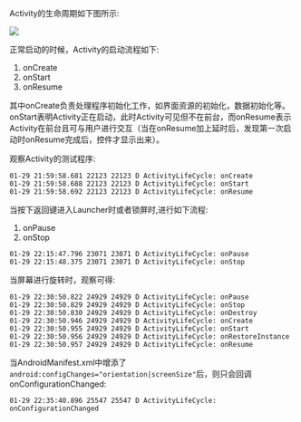 Activity的生命周期如下图所示:

![](https://timgsa.baidu.com/timg?image&quality=80&size=b9999_10000&sec=1549379239&di=692c7cea8c98c125d693e22225901fb4&imgtype=jpg&er=1&src=http%3A%2F%2Fs11.sinaimg.cn%2Fmiddle%2F70677d11g9f81ed63ba6a%26amp%3B690)

正常启动的时候，Activity的启动流程如下:

1. onCreate
2. onStart
3. onResume

其中onCreate负责处理程序初始化工作，如界面资源的初始化，数据初始化等。onStart表明Activity正在启动，此时Activity可见但不在前台，而onResume表示Activity在前台且可与用户进行交互（当在onResume加上延时后，发现第一次启动时onResume完成后，控件才显示出来）。


观察Activity的测试程序:
```
01-29 21:59:58.681 22123 22123 D ActivityLifeCycle: onCreate
01-29 21:59:58.688 22123 22123 D ActivityLifeCycle: onStart
01-29 21:59:58.692 22123 22123 D ActivityLifeCycle: onResume
```

当按下返回键进入Launcher时或者锁屏时,进行如下流程:

1. onPause
2. onStop

```
01-29 22:15:47.796 23071 23071 D ActivityLifeCycle: onPause
01-29 22:15:48.375 23071 23071 D ActivityLifeCycle: onStop
```

当屏幕进行旋转时，观察可得:

```
01-29 22:30:50.822 24929 24929 D ActivityLifeCycle: onPause
01-29 22:30:50.829 24929 24929 D ActivityLifeCycle: onStop
01-29 22:30:50.830 24929 24929 D ActivityLifeCycle: onDestroy
01-29 22:30:50.946 24929 24929 D ActivityLifeCycle: onCreate
01-29 22:30:50.955 24929 24929 D ActivityLifeCycle: onStart
01-29 22:30:50.956 24929 24929 D ActivityLifeCycle: onRestoreInstance
01-29 22:30:50.957 24929 24929 D ActivityLifeCycle: onResume
```

当AndroidManifest.xml中增添了`android:configChanges="orientation|screenSize"`后，则只会回调onConfigurationChanged:


```
01-29 22:35:40.896 25547 25547 D ActivityLifeCycle: onConfigurationChanged

```
